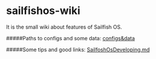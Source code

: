 # sailfishos-wiki
It is the small wiki about features of Sailfish OS.  
  
  
#####Paths to configs and some data:
[configs&data](https://github.com/GoAlexander/sailfishos-wiki/blob/master/configs%26data.md)
  
#####Some tips and good links:
[SailfoshOsDeveloping.md](https://github.com/GoAlexander/sailfishos-wiki/blob/master/SailfoshOsDeveloping.md)
